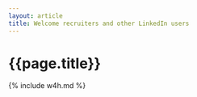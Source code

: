 ```yaml
---
layout: article
title: Welcome recruiters and other LinkedIn users 
---
```


# {{page.title}}

{% include w4h.md %}
